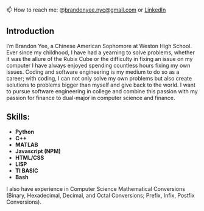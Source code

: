 📫 How to reach me: @[brandonyee.nyc@gmail.com](mailto:brandonyee.nyc@gmail.com) or [LinkedIn](https://www.linkedin.com/in/brandon-yee-0b335a284/)

## Introduction

I’m Brandon Yee, a Chinese American Sophomore at Weston High School. Ever since my childhood, I have had a yearning to solve problems, whether it was the allure of the Rubix Cube or the difficulty in fixing an issue on my computer I have always enjoyed spending countless hours fixing my own issues. Coding and software engineering is my medium to do so as a career; with coding, I can not only solve my own problems but also create solutions to problems bigger than myself and give back to the world. I want to pursue software engineering in college and combine this passion with my passion for finance to dual-major in computer science and finance. 

## Skills:
- **Python**
- **C++**
- **MATLAB**
- **Javascript (NPM)**
- **HTML/CSS**
- **LISP**
- **TI BASIC**
- **Bash**

I also have experience in Computer Science Mathematical Conversions (Binary, Hexadecimal, Decimal, and Octal Conversions; Prefix, Infix, Postfix Conversions).
